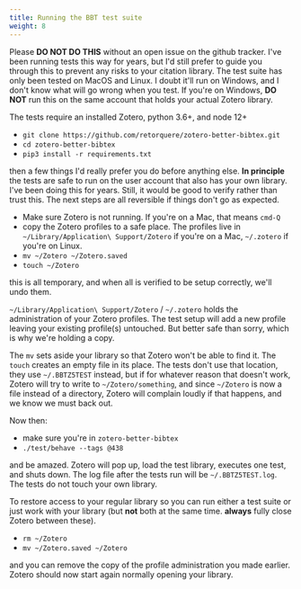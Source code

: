 ```yaml
---
title: Running the BBT test suite
weight: 8
---
```


Please **DO NOT DO THIS** without an open issue on the github tracker. I've been running tests this way for years, but I'd still prefer to guide you through this to prevent any risks to your citation library. The test suite has only been tested on MacOS and Linux. I doubt it'll run on Windows, and I don't know what will go wrong when you test. If you're on Windows, **DO NOT** run this on the same account that holds your actual Zotero library.

The tests require an installed Zotero, python 3.6+, and node 12+

* `git clone https://github.com/retorquere/zotero-better-bibtex.git`
* `cd zotero-better-bibtex`
* `pip3 install -r requirements.txt`

then a few things I'd really prefer you do before anything else. **In principle** the tests are safe to run on the user account that also has your own library. I've been doing this for years. Still, it would be good to verify rather than trust this. The next steps are all reversible if things don't go as expected.

* Make sure Zotero is not running. If you're on a Mac, that means `cmd-Q`
* copy the Zotero profiles to a safe place. The profiles live in `~/Library/Application\ Support/Zotero` if you're on a Mac, `~/.zotero` if you're on Linux.
* `mv ~/Zotero ~/Zotero.saved`
* `touch ~/Zotero`

this is all temporary, and when all is verified to be setup correctly, we'll undo them.

`~/Library/Application\ Support/Zotero` / `~/.zotero` holds the administration of your Zotero profiles. The test setup will add a new profile leaving your existing profile(s) untouched. But better safe than sorry, which is why we're holding a copy.

The `mv` sets aside your library so that Zotero won't be able to find it. The `touch` creates an empty file in its place. The tests don't use that location, they use `~/.BBTZ5TEST` instead, but if for whatever reason that doesn't work, Zotero will try to write to `~/Zotero/something`, and since `~/Zotero` is now a file instead of a directory, Zotero will complain loudly if that happens, and we know we must back out.

Now then:

* make sure you're in `zotero-better-bibtex`
* `./test/behave --tags @438`

and be amazed. Zotero will pop up, load the test library, executes one test, and shuts down. The log file after the tests run will be `~/.BBTZ5TEST.log`. The tests do not touch your own library.

To restore access to your regular library so you can run either a test suite or just work with your library (but **not** both at the same time. **always** fully close Zotero between these).

* `rm ~/Zotero`
* `mv ~/Zotero.saved ~/Zotero`

and you can remove the copy of the profile administration you made earlier. Zotero should now start again normally opening your library.
